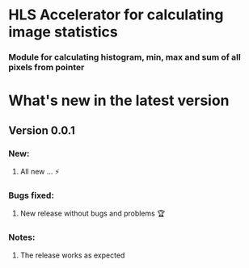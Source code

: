 # HLS Accelerator for calculating image statistics
### Module for calculating histogram, min, max and sum of all pixels from pointer 

# What's new in the latest version

## Version 0.0.1
### New:
1. All new ... ⚡
### Bugs fixed:
1. New release without bugs and problems 🏆
### Notes:
1. The release works as expected